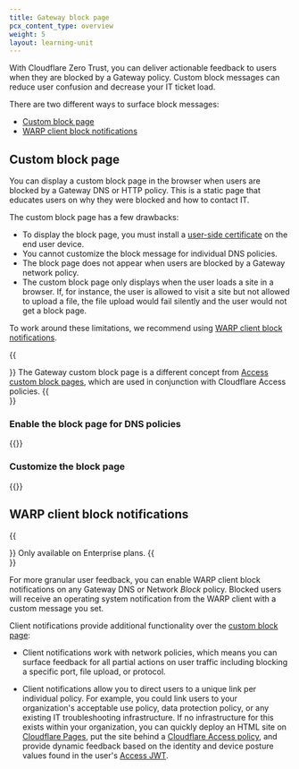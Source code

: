 ```yaml
---
title: Gateway block page
pcx_content_type: overview
weight: 5
layout: learning-unit
---
```


With Cloudflare Zero Trust, you can deliver actionable feedback to users when they are blocked by a Gateway policy. Custom block messages can reduce user confusion and decrease your IT ticket load.

There are two different ways to surface block messages:

- [Custom block page](#custom-block-page)
- [WARP client block notifications](#warp-client-block-notifications)

## Custom block page

You can display a custom block page in the browser when users are blocked by a Gateway DNS or HTTP policy. This is a static page that educates users on why they were blocked and how to contact IT.

The custom block page has a few drawbacks:

- To display the block page, you must install a [user-side certificate](/learning-paths/replace-vpn/configure-device-agent/enable-tls-decryption/#configure-user-side-certificates) on the end user device.
- You cannot customize the block message for individual DNS policies.
- The block page does not appear when users are blocked by a Gateway network policy.
- The custom block page only displays when the user loads a site in a browser. If, for instance, the user is allowed to visit a site but not allowed to upload a file, the file upload would fail silently and the user would not get a block page.

To work around these limitations, we recommend using [WARP client block notifications](#warp-client-block-notifications).

{{<Aside type="note">}}
The Gateway custom block page is a different concept from [Access custom block pages](/cloudflare-one/applications/custom-pages/#block-page), which are used in conjunction with Cloudflare Access policies.
{{</Aside>}}

### Enable the block page for DNS policies

{{<render file="gateway/_add-block-page.md" productFolder="cloudflare-one">}}

### Customize the block page

{{<render file="gateway/_customize-block-page.md" productFolder="cloudflare-one">}}

## WARP client block notifications

{{<Aside type="note">}}
Only available on Enterprise plans.
{{</Aside>}}

For more granular user feedback, you can enable WARP client block notifications on any Gateway DNS or Network _Block_ policy. Blocked users will receive an operating system notification from the WARP client with a custom message you set.

Client notifications provide additional functionality over the [custom block page](#custom-block-page):

- Client notifications work with network policies, which means you can surface feedback for all partial actions on user traffic including blocking a specific port, file upload, or protocol.

- Client notifications allow you to direct users to a unique link per individual policy. For example, you could link users to your organization's acceptable use policy, data protection policy, or any existing IT troubleshooting infrastructure. If no infrastructure for this exists within your organization, you can quickly deploy an HTML site on [Cloudflare Pages](/pages/), put the site behind a [Cloudflare Access policy](/cloudflare-one/policies/access/), and provide dynamic feedback based on the identity and device posture values found in the user's [Access JWT](/cloudflare-one/identity/authorization-cookie/application-token/).
